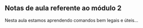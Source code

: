 ## Notas de aula referente ao módulo 2

Nesta aula estamos aprendendo comandos bem legais e úteis...
